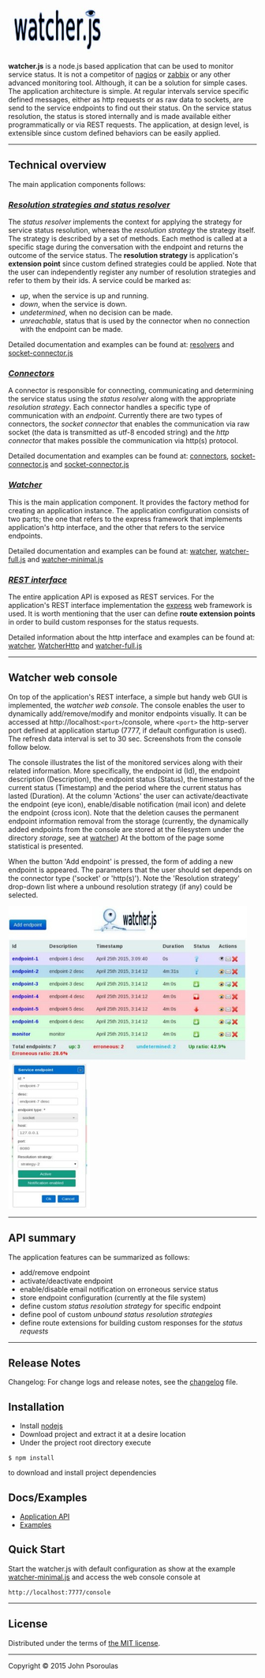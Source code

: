 ![watcher.js](src/public/images/logo.jpg)

__watcher.js__ is a node.js based application that can be used to monitor service status. It is not a competitor
of [nagios](http://www.nagios.org/) or [zabbix](http://www.zabbix.com/) or any other advanced monitoring tool.
Although, it can be a solution for simple cases.
The application architecture is simple. At regular intervals service specific defined messages,
either as http requests or as raw data to sockets, are send to the service endpoints to find out their status.
On the service status resolution, the status is stored internally and is made available either programmatically or
via REST requests. The application, at design level, is extensible since custom defined behaviors can be easily
applied.

----

## Technical overview

The main application components follows:

### _[Resolution strategies and status resolver](http://htmlpreview.github.io/?https://github.com/jpsoroulas/watcherjs/blob/master/doc/api/modules/resolvers.html)_
The _status resolver_ implements the context for applying the strategy for service status resolution, whereas the
_resolution strategy_ the strategy itself. The strategy is described by a set of methods. Each method is called at a
specific stage during the conversation with the endpoint and returns the outcome of the service status.
The __resolution strategy__ is application's __extension point__ since custom defined strategies could be applied.
Note that the user can independently register any number of resolution strategies and refer to them by their ids.
A service could be marked as:

 * _up_, when the service is up and running.
 * _down_, when the service is down.
 * _undetermined_, when no decision can be made.
 * _unreachable_, status that is used by the connector when no connection with the endpoint can be made.

Detailed documentation and examples can be found at:
[resolvers](http://htmlpreview.github.io/?https://github.com/jpsoroulas/watcherjs/blob/master/doc/api/modules/resolvers.html) and
[socket-connector.js](examples/socket-connector.js)

### _[Connectors](http://htmlpreview.github.io/?https://github.com/jpsoroulas/watcherjs/blob/master/doc/api/modules/connectors.html)_
A connector is responsible for connecting, communicating and determining the service status using the _status resolver_
along with the appropriate _resolution strategy_. Each connector handles a specific type of communication with an _endpoint_.
Currently there are two types of connectors, the _socket connector_ that enables the communication via raw socket
(the data is transmitted as utf-8 encoded string) and the _http connector_ that makes possible the communication via
http(s) protocol.

Detailed documentation and examples can be found at:
[connectors](http://htmlpreview.github.io/?https://github.com/jpsoroulas/watcherjs/blob/master/doc/api/modules/connectors.html),
[socket-connector.js](examples/socket-connector.js) and [socket-connector.js](examples/http-connector.js)

### _[Watcher](http://htmlpreview.github.io/?https://github.com/jpsoroulas/watcherjs/blob/master/doc/api/modules/watcher.html)_
This is the main application component. It provides the factory method for creating an application instance.
The application configuration consists of two parts; the one that refers to the express framework that implements
application's http interface, and the other that refers to the service endpoints.

Detailed documentation and examples can be found at:
[watcher](http://htmlpreview.github.io/?https://github.com/jpsoroulas/watcherjs/blob/master/doc/api/modules/watcher.html),
[watcher-full.js](examples/watcher-full.js) and [watcher-minimal.js](examples/watcher-minimal.js)

### _[REST interface](http://htmlpreview.github.io/?https://github.com/jpsoroulas/watcherjs/blob/master/doc/api/modules/watcher.html)_
The entire application API is exposed as REST services. For the application's REST interface implementation
the [express](http://expressjs.com) web framework is used. It is worth mentioning that the user can define
__route extension points__ in order to build custom responses for the status requests.

Detailed information about the http interface and examples can be found at:
[watcher](http://htmlpreview.github.io/?https://github.com/jpsoroulas/watcherjs/blob/master/doc/api/modules/watcher.html),
[WatcherHttp](http://htmlpreview.github.io/?https://github.com/jpsoroulas/watcherjs/blob/master/doc/api/classes/WatcherHttp.html) and
[watcher-full.js](examples/watcher-full.js)

----

## Watcher web console
On top of the application's REST interface, a simple but handy web GUI is implemented, the _watcher web console_.
The console enables the user to dynamically add/remove/modify and monitor endpoints visually.
It can be accessed at http://localhost:`<port>`/console, where `<port>` the http-server port defined at
application startup (7777, if default configuration is used). The refresh data interval is set to 30 sec.
Screenshots from the console follow below.

The console illustrates the list of the monitored services along with their related information.
More specifically, the endpoint id (Id), the endpoint description (Description), the endpoint status (Status),
the timestamp of the current status (Timestamp) and the period where the current status has lasted (Duration).
At the column 'Actions' the user can activate/deactivate the endpoint (eye icon),
enable/disable notification (mail icon) and delete the endpoint (cross icon). Note that the deletion
causes the permanent endpoint information removal from the storage (currently, the dynamically added endpoints
from the console are stored at the filesystem under the directory _storage_, see at
[watcher](http://htmlpreview.github.io/?https://github.com/jpsoroulas/watcherjs/blob/master/doc/api/modules/watcher.html))
At the bottom of the page some statistical is presented.

When the button 'Add endpoint' is pressed, the form of adding a new endpoint is appeared. The parameters that the user
should set depends on the connector type ('socket' or 'http(s)'). Note the 'Resolution strategy' drop-down list where
a unbound resolution strategy (if any) could be selected.

![Console](doc/various/console.jpg)
![endpoint socket](doc/various/endpoint-socket.jpg)

----

## API summary
The application features can be summarized as follows:

  * add/remove endpoint
  * activate/deactivate endpoint
  * enable/disable email notification on erroneous service status
  * store endpoint configuration (currently at the file system)
  * define custom _status resolution strategy_ for specific endpoint
  * define pool of custom _unbound status resolution strategies_
  * define route extensions for building custom responses for the _status requests_

----

## Release Notes

Changelog: For change logs and release notes,
see the [changelog](https://github.com/jpsoroulas/watcherjs/blob/master/changelog.md) file.

## Installation

* Install [nodejs](https://nodejs.org/)
* Download project and extract it at a desire location
* Under the project root directory execute
```
$ npm install
```
to download and install project dependencies

## Docs/Examples
* [Application API](https://github.com/jpsoroulas/watcherjs/blob/master/doc/api)
* [Examples](examples/)

## Quick Start
Start the watcher.js with default configuration as show at the example
[watcher-minimal.js](examples/watcher-minimal.js) and access the web console console at
```
http://localhost:7777/console
```

----

## License
Distributed under the terms of [the MIT license](LICENSE-MIT).

----

Copyright &copy; 2015 John Psoroulas





